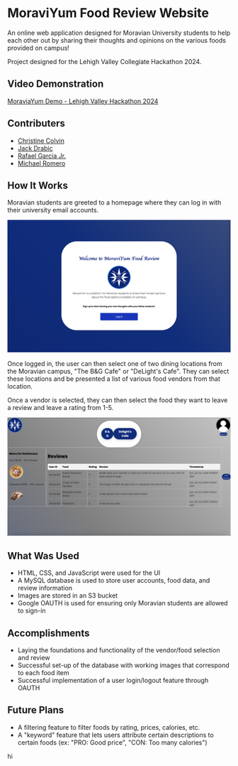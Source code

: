 # MoraviYum Food Review Website

An online web application designed for Moravian University students to help each other out by sharing their thoughts and opinions on the various foods provided on campus!

Project designed for the Lehigh Valley Collegiate Hackathon 2024.

## Video Demonstration
[MoraviaYum Demo - Lehigh Valley Hackathon 2024](https://youtu.be/-onicEIKR9M)

## Contributers
- [Christine Colvin](https://github.com/christinecolvin)
- [Jack Drabic](https://github.com/JackJack7890)
- [Rafael Garcia Jr.](https://github.com/RGJ-713)
- [Michael Romero](https://github.com/MichaelRomero1)

## How It Works

Moravian students are greeted to a homepage where they can log in with their university email accounts.

![homepage](MoraviYum_home.png)

Once logged in, the user can then select one of two dining locations from the Moravian campus, "The B&G Cafe" or "DeLight's Cafe". They can select these locations and be presented a list of various food vendors from that location.

Once a vendor is selected, they can then select the food they want to leave a review and leave a rating from 1-5.

![reviewpage](MoraviYum_review.png)

## What Was Used
- HTML, CSS, and JavaScript were used for the UI
- A MySQL database is used to store user accounts, food data, and review information
- Images are stored in an S3 bucket
- Google OAUTH is used for ensuring only Moravian students are allowed to sign-in

## Accomplishments
- Laying the foundations and functionality of the vendor/food selection and review
- Successful set-up of the database with working images that correspond to each food item
- Successful implementation of a user login/logout feature through OAUTH

## Future Plans
- A filtering feature to filter foods by rating, prices, calories, etc.
- A "keyword" feature that lets users attribute certain descriptions to certain foods (ex: "PRO: Good price", "CON: Too many calories")

hi
